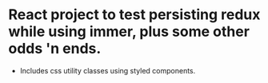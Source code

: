 # React project to test persisting redux while using immer, plus some other odds 'n ends.

* Includes css utility classes using styled components.